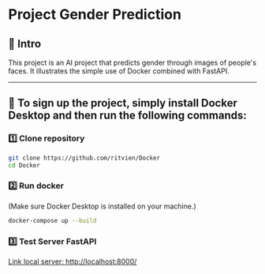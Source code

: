 # Project Gender Prediction 

## 📌 Intro
This project is an AI project that predicts gender through images of people's faces. It illustrates the simple use of Docker combined with FastAPI.

---

## 🔧 To sign up the project, simply install Docker Desktop and then run the following commands:

### 1️⃣ Clone repository
```bash
git clone https://github.com/ritvien/Docker
cd Docker
```

### 2️⃣ Run docker
(Make sure Docker Desktop is installed on your machine.)
```bash
docker-compose up --build
```

### 3️⃣ Test Server FastAPI
[Link local server: http://localhost:8000/](http://localhost:8000/)
